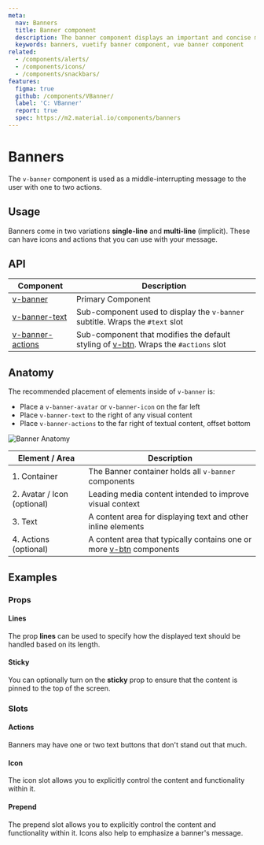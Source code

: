 ```yaml
---
meta:
  nav: Banners
  title: Banner component
  description: The banner component displays an important and concise message for a user to address. It can also indicate actions that the user can take.
  keywords: banners, vuetify banner component, vue banner component
related:
  - /components/alerts/
  - /components/icons/
  - /components/snackbars/
features:
  figma: true
  github: /components/VBanner/
  label: 'C: VBanner'
  report: true
  spec: https://m2.material.io/components/banners
---
```


# Banners

The `v-banner` component is used as a middle-interrupting message to the user with one to two actions.

<PageFeatures />

## Usage

Banners come in two variations **single-line** and **multi-line** (implicit). These can have icons and actions that you can use with your message.

<ExamplesUsage name="v-banner" />

<PromotedEntry />

## API

| Component | Description |
| - | - |
| [v-banner](/api/v-banner/) | Primary Component |
| [v-banner-text](/api/v-banner-text/) | Sub-component used to display the `v-banner` subtitle. Wraps the `#text` slot |
| [v-banner-actions](/api/v-banner-actions/) | Sub-component that modifies the default styling of [v-btn](/components/buttons/). Wraps the `#actions` slot |

<ApiInline hide-links />

## Anatomy

The recommended placement of elements inside of `v-banner` is:

* Place a `v-banner-avatar` or `v-banner-icon` on the far left
* Place `v-banner-text` to the right of any visual content
* Place `v-banner-actions` to the far right of textual content, offset bottom

![Banner Anatomy](https://cdn.vuetifyjs.com/docs/images/components-temp/v-banner/v-banner-anatomy.png)

| Element / Area | Description |
| - | - |
| 1. Container | The Banner container holds all `v-banner` components |
| 2. Avatar / Icon (optional) | Leading media content intended to improve visual context |
| 3. Text | A content area for displaying text and other inline elements |
| 4. Actions (optional) | A content area that typically contains one or more [v-btn](/components/buttons) components |

## Examples

### Props

#### Lines

The prop **lines** can be used to specify how the displayed text should be handled based on its length.

<ExamplesExample file="v-banner/prop-lines" />

#### Sticky

You can optionally turn on the **sticky** prop to ensure that the content is pinned to the top of the screen.

<ExamplesExample file="v-banner/prop-sticky" />

### Slots

#### Actions

Banners may have one or two text buttons that don't stand out that much.

<ExamplesExample file="v-banner/slot-actions" />

#### Icon

The icon slot allows you to explicitly control the content and functionality within it.

<ExamplesExample file="v-banner/slot-icon" />

#### Prepend

The prepend slot allows you to explicitly control the content and functionality within it. Icons also help to emphasize a banner's message.

<ExamplesExample file="v-banner/slot-prepend" />
